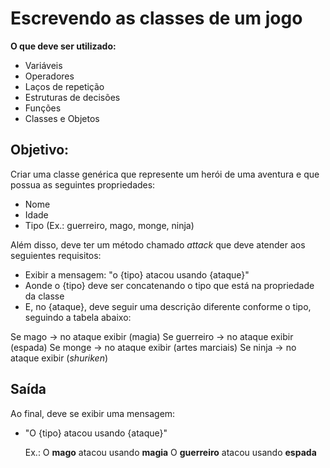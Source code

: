 # Escrevendo as classes de um jogo

**O que deve ser utilizado:**

- Variáveis
- Operadores
- Laços de repetição
- Estruturas de decisões
- Funções
- Classes e Objetos

## Objetivo:

Criar uma classe genérica que represente um herói de uma aventura e que possua as seguintes propriedades:

- Nome
- Idade
- Tipo (Ex.: guerreiro, mago, monge, ninja)

Além disso, deve ter um método chamado _attack_ que deve atender aos seguientes requisitos:

- Exibir a mensagem: "o {tipo} atacou usando {ataque}"
- Aonde o {tipo} deve ser concatenando o tipo que está na propriedade da classe
- E, no {ataque}, deve seguir uma descrição diferente conforme o tipo, seguindo a tabela abaixo:

Se mago -> no ataque exibir (magia)
Se guerreiro -> no ataque exibir (espada)
Se monge -> no ataque exibir (artes marciais)
Se ninja -> no ataque exibir (_shuriken_)

## Saída

Ao final, deve se exibir uma mensagem:

- "O {tipo} atacou usando {ataque}"
  
  Ex.: O **mago** atacou usando **magia**
       O **guerreiro** atacou usando **espada**